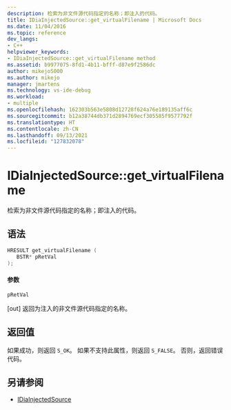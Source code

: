```yaml
---
description: 检索为非文件源代码指定的名称；即注入的代码。
title: IDiaInjectedSource::get_virtualFilename | Microsoft Docs
ms.date: 11/04/2016
ms.topic: reference
dev_langs:
- C++
helpviewer_keywords:
- IDiaInjectedSource::get_virtualFilename method
ms.assetid: b9977075-8fd1-4b11-bfff-d87e9f2586dc
author: mikejo5000
ms.author: mikejo
manager: jmartens
ms.technology: vs-ide-debug
ms.workload:
- multiple
ms.openlocfilehash: 162303b563e5808d12728f624a76e189135aff6c
ms.sourcegitcommit: b12a38744db371d2894769ecf305585f9577792f
ms.translationtype: HT
ms.contentlocale: zh-CN
ms.lasthandoff: 09/13/2021
ms.locfileid: "127832078"
---
```

# <a name="idiainjectedsourceget_virtualfilename"></a>IDiaInjectedSource::get_virtualFilename
检索为非文件源代码指定的名称；即注入的代码。

## <a name="syntax"></a>语法

```C++
HRESULT get_virtualFilename ( 
   BSTR* pRetVal
);
```

#### <a name="parameters"></a>参数
 `pRetVal`

[out] 返回为注入的非文件源代码指定的名称。

## <a name="return-value"></a>返回值
 如果成功，则返回 `S_OK`。 如果不支持此属性，则返回 `S_FALSE`。 否则，返回错误代码。

## <a name="see-also"></a>另请参阅
- [IDiaInjectedSource](../../debugger/debug-interface-access/idiainjectedsource.md)

